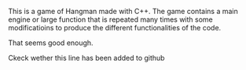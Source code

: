 This is a game of Hangman made with C++. The game contains a main engine or large function that is repeated many times with some modificatioins to produce the different functionalities of the code.

That seems good enough.

Ckeck wether this line has been added to github